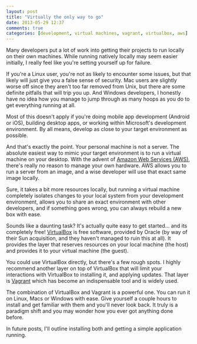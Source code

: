 ```yaml
---
layout: post
title: "Virtually the only way to go"
date: 2013-05-29 12:37
comments: true
categories: [development, virtual machines, vagrant, virtualbox, aws]
---
```


Many developers put a lot of work into getting their projects to run locally on their own machines. While running natively locally may seem easier initially, I really feel like you're setting yourself up for failure.

If you're a Linux user, you're not as likely to encounter some issues, but that likely will just give you a false sense of security. Mac users are slightly worse off since they aren't too far removed from Unix, but there are some definite pitfalls that will trip you up. And Windows developers, I honestly have no idea how you manage to jump through as many hoops as you do to get everything running at all.

Most of this doesn't apply if you're doing mobile app development (Android or iOS), building desktop apps, or working within Microsoft's development environment. By all means, develop as close to your target environment as possible.

And that's exactly the point. Your personal machine is not a server. The absolute easiest way to mimic your target environment is to run a virtual machine on your desktop. With the advent of [Amazon Web Services (AWS)](http://aws.amazon.com), there's really no reason to manage your own hardware. AWS allows you to run a server from an image, and a wise developer will use that exact same image locally.

Sure, it takes a bit more resources locally, but running a virtual machine completely isolates changes to your local system from your development environment, allows you to share an exact environment with other developers, and if something goes wrong, you can always rebuild a new box with ease.

Sounds like a daunting task? It's actually quite easy to get started... and its completely free! [VirtualBox](http://www.virtualbox.org) is free software, provided by Oracle (by way of their Sun acquisition, and they haven't managed to ruin this at all). It provides the layer that reserves resources on your local machine (the host) and provides it to your virtual machine (the guest).

You could use VirtualBox directly, but there's a few rough spots. I highly recommend another layer on top of VirtualBox that will limit your interactions with VirtualBox to installing it, and applying updates. That layer is [Vagrant](http://www.vagrantup.com) which has become an indispensable tool and is widely used.

The combination of VirtualBox and Vagrant is a powerful one. You can run it on Linux, Macs or Windows with ease. Give yourself a couple hours to install and get familiar with them and you'll never look back. It truly is a paradigm shift and you may wonder how you ever got anything done before.

In future posts, I'll outline installing both and getting a simple application running.
